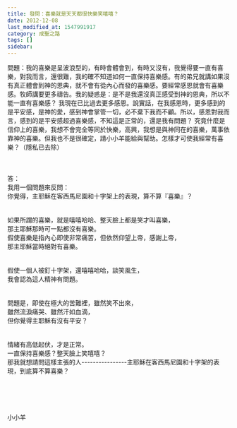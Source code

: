 ```yaml
---
title: 發問：喜樂就是天天都很快樂笑嘻嘻？
date: 2012-12-08
last_modified_at: 1547991917
category: 成聖之路
tags: []
sidebar: 
---
```


<p>問題：我的喜樂是呈波浪型的，有時會體會到，有時又沒有，我覺得要一直有喜樂，對我而言，還很難，我的確不知道如何一直保持喜樂感。有的弟兄就講如果沒有真正體會到神的恩典，就不會有從內心而發的喜樂感。要經常感恩就會有喜樂感。牧師講要更多禱告。我的疑惑是：是不是我還沒真正感受到神的恩典，所以不能一直有喜樂感？ 我現在已比過去更多感恩。說實話，在我感恩時，更多感到的是平安感，是神的愛，感到神會掌管一切，必不棄下我而不顧。所以，感恩對我而言，感到的是平安感超過喜樂感，不知這是正常的，還是我有問題？ 究竟什麼是信仰上的喜樂，我想不會完全等同於快樂，高興，我想是與神同在的喜樂，萬事依靠神的喜樂。但我也不是很確定，請小小羊能給與幫助。怎樣才可使我經常有喜樂？（隱私已去除）<br/><!--more--><br/><br/><br/>答：<br/>我用一個問題來反問：<br/>你覺得，主耶穌在客西馬尼園和十字架上的表現，算不算『喜樂』？<br/> <br/><br/>如果所謂的喜樂，就是嘻嘻哈哈、整天臉上都是笑才叫喜樂，<br/>那主耶穌那時可一點都沒有喜樂。<br/>假使喜樂是指內心即使非常痛苦，但依然仰望上帝，感謝上帝，<br/>那主耶穌當時絕對有喜樂。<br/><br/> <br/>假使一個人被釘十字架，還嘻嘻哈哈，談笑風生，<br/>我會認為這人精神有問題。<br/> <br/><br/>問題是，即使在極大的苦難裡，雖然笑不出來，<br/>雖然流淚痛哭、雖然汗如血滴，<br/>但你覺得主耶穌有沒有平安？<br/><br/> <br/>情緒有高低起伏，才是正常。<br/>一直保持喜樂感？整天臉上笑嘻嘻？<br/>那我就想請問這樣主張的人----------------主耶穌在客西馬尼園和十字架的表現，到底算不算喜樂？<br/><br/><br/><br/><br/><br/>小小羊<br/><br/><br/><br/><br/></p>